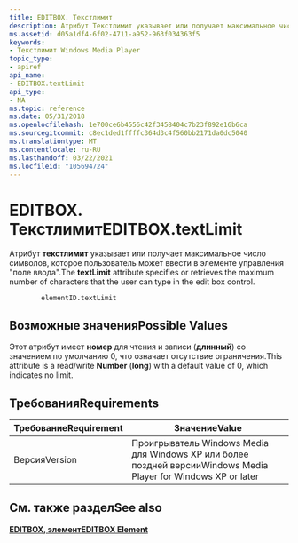```yaml
---
title: EDITBOX. Текстлимит
description: Атрибут Текстлимит указывает или получает максимальное число символов, которое пользователь может ввести в элементе управления "поле ввода".
ms.assetid: d05a1df4-6f02-4711-a952-963f034363f5
keywords:
- Текстлимит Windows Media Player
topic_type:
- apiref
api_name:
- EDITBOX.textLimit
api_type:
- NA
ms.topic: reference
ms.date: 05/31/2018
ms.openlocfilehash: 1e700ce6b4556c42f3458404c7b23f892e16b6ca
ms.sourcegitcommit: c8ec1ded1ffffc364d3c4f560bb2171da0dc5040
ms.translationtype: MT
ms.contentlocale: ru-RU
ms.lasthandoff: 03/22/2021
ms.locfileid: "105694724"
---
```

# <a name="editboxtextlimit"></a><span data-ttu-id="200d8-104">EDITBOX. Текстлимит</span><span class="sxs-lookup"><span data-stu-id="200d8-104">EDITBOX.textLimit</span></span>

<span data-ttu-id="200d8-105">Атрибут **текстлимит** указывает или получает максимальное число символов, которое пользователь может ввести в элементе управления "поле ввода".</span><span class="sxs-lookup"><span data-stu-id="200d8-105">The **textLimit** attribute specifies or retrieves the maximum number of characters that the user can type in the edit box control.</span></span>

``` syntax
        elementID.textLimit
```

## <a name="possible-values"></a><span data-ttu-id="200d8-106">Возможные значения</span><span class="sxs-lookup"><span data-stu-id="200d8-106">Possible Values</span></span>

<span data-ttu-id="200d8-107">Этот атрибут имеет **номер** для чтения и записи (**длинный**) со значением по умолчанию 0, что означает отсутствие ограничения.</span><span class="sxs-lookup"><span data-stu-id="200d8-107">This attribute is a read/write **Number** (**long**) with a default value of 0, which indicates no limit.</span></span>

## <a name="requirements"></a><span data-ttu-id="200d8-108">Требования</span><span class="sxs-lookup"><span data-stu-id="200d8-108">Requirements</span></span>



| <span data-ttu-id="200d8-109">Требование</span><span class="sxs-lookup"><span data-stu-id="200d8-109">Requirement</span></span> | <span data-ttu-id="200d8-110">Значение</span><span class="sxs-lookup"><span data-stu-id="200d8-110">Value</span></span> |
|--------------------|---------------------------------------------------------|
| <span data-ttu-id="200d8-111">Версия</span><span class="sxs-lookup"><span data-stu-id="200d8-111">Version</span></span><br/> | <span data-ttu-id="200d8-112">Проигрыватель Windows Media для Windows XP или более поздней версии</span><span class="sxs-lookup"><span data-stu-id="200d8-112">Windows Media Player for Windows XP or later</span></span><br/> |



## <a name="see-also"></a><span data-ttu-id="200d8-113">См. также раздел</span><span class="sxs-lookup"><span data-stu-id="200d8-113">See also</span></span>

<dl> <dt>

[<span data-ttu-id="200d8-114">**EDITBOX, элемент**</span><span class="sxs-lookup"><span data-stu-id="200d8-114">**EDITBOX Element**</span></span>](editbox-element.md)
</dt> </dl>

 

 





